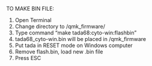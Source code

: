 TO MAKE BIN FILE:
1. Open Terminal
2. Change directory to /qmk_firmware/
3. Type command “make tada68:cyto-win:flashbin”
4. tada68_cyto-win.bin will be placed in /qmk_firmware
5. Put tada in RESET mode on Windows computer
6. Remove flash.bin, load new .bin file
7. Press ESC